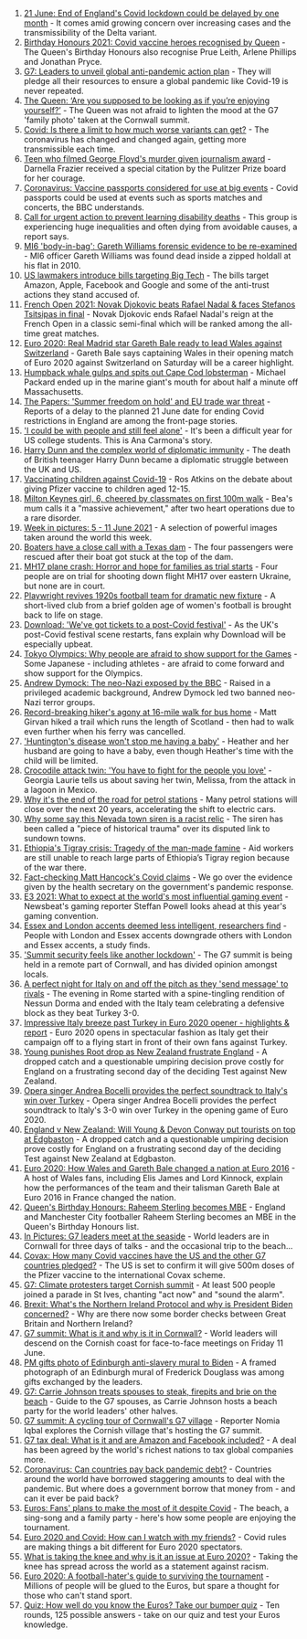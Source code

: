1. [21 June: End of England's Covid lockdown could be delayed by one month](https://www.bbc.co.uk/news/uk-57447632) - It comes amid growing concern over increasing cases and the transmissibility of the Delta variant.
2. [Birthday Honours 2021: Covid vaccine heroes recognised by Queen](https://www.bbc.co.uk/news/uk-57427788) - The Queen's Birthday Honours also recognise Prue Leith, Arlene Phillips and Jonathan Pryce.
3. [G7: Leaders to unveil global anti-pandemic action plan](https://www.bbc.co.uk/news/uk-57450585) - They will pledge all their resources to ensure a global pandemic like Covid-19 is never repeated.
4. [The Queen: ‘Are you supposed to be looking as if you’re enjoying yourself?’](https://www.bbc.co.uk/news/uk-57447066) - The Queen was not afraid to lighten the mood at the G7 'family photo' taken at the Cornwall summit.
5. [Covid: Is there a limit to how much worse variants can get?](https://www.bbc.co.uk/news/health-57431420) - The coronavirus has changed and changed again, getting more transmissible each time.
6. [Teen who filmed George Floyd's murder given journalism award](https://www.bbc.co.uk/news/world-us-canada-57449229) - Darnella Frazier received a special citation by the Pulitzer Prize board for her courage.
7. [Coronavirus: Vaccine passports considered for use at big events](https://www.bbc.co.uk/news/uk-57450600) - Covid passports could be used at events such as sports matches and concerts, the BBC understands.
8. [Call for urgent action to prevent learning disability deaths](https://www.bbc.co.uk/news/health-57431243) - This group is experiencing huge inequalities and often dying from avoidable causes, a report says.
9. [MI6 'body-in-bag': Gareth Williams forensic evidence to be re-examined](https://www.bbc.co.uk/news/uk-wales-57448396) - MI6 officer Gareth Williams was found dead inside a zipped holdall at his flat in 2010.
10. [US lawmakers introduce bills targeting Big Tech](https://www.bbc.co.uk/news/technology-57450345) - The bills target Amazon, Apple, Facebook and Google and some of the anti-trust actions they stand accused of.
11. [French Open 2021: Novak Djokovic beats Rafael Nadal & faces Stefanos Tsitsipas in final](https://www.bbc.co.uk/sport/tennis/57448562) - Novak Djokovic ends Rafael Nadal's reign at the French Open in a classic semi-final which will be ranked among the all-time great matches.
12. [Euro 2020: Real Madrid star Gareth Bale ready to lead Wales against Switzerland](https://www.bbc.co.uk/sport/football/51197446) - Gareth Bale says captaining Wales in their opening match of Euro 2020 against Switzerland on Saturday will be a career highlight.
13. [Humpback whale gulps and spits out Cape Cod lobsterman](https://www.bbc.co.uk/news/world-us-canada-57450685) - Michael Packard ended up in the marine giant's mouth for about half a minute off Massachusetts.
14. [The Papers: 'Summer freedom on hold' and EU trade war threat](https://www.bbc.co.uk/news/blogs-the-papers-57449963) - Reports of a delay to the planned 21 June date for ending Covid restrictions in England are among the front-page stories.
15. ['I could be with people and still feel alone'](https://www.bbc.co.uk/news/world-us-canada-57434784) - It's been a difficult year for US college students. This is Ana Carmona's story.
16. [Harry Dunn and the complex world of diplomatic immunity](https://www.bbc.co.uk/news/uk-57436513) - The death of British teenager Harry Dunn became a diplomatic struggle between the UK and US.
17. [Vaccinating children against Covid-19](https://www.bbc.co.uk/news/uk-57441662) - Ros Atkins on the debate about giving Pfizer vaccine to children aged 12-15.
18. [Milton Keynes girl, 6, cheered by classmates on first 100m walk](https://www.bbc.co.uk/news/uk-england-beds-bucks-herts-57448365) - Bea's mum calls it a "massive achievement," after two heart operations due to a rare disorder.
19. [Week in pictures: 5 - 11 June 2021](https://www.bbc.co.uk/news/in-pictures-57415615) - A selection of powerful images taken around the world this week.
20. [Boaters have a close call with a Texas dam](https://www.bbc.co.uk/news/world-us-canada-57448375) - The four passengers were rescued after their boat got stuck at the top of the dam.
21. [MH17 plane crash: Horror and hope for families as trial starts](https://www.bbc.co.uk/news/world-europe-57443467) - Four people are on trial for shooting down flight MH17 over eastern Ukraine, but none are in court.
22. [Playwright revives 1920s football team for dramatic new fixture](https://www.bbc.co.uk/news/entertainment-arts-57427065) - A short-lived club from a brief golden age of women's football is brought back to life on stage.
23. [Download: 'We've got tickets to a post-Covid festival'](https://www.bbc.co.uk/news/uk-england-leicestershire-57387810) - As the UK's post-Covid festival scene restarts, fans explain why Download will be especially upbeat.
24. [Tokyo Olympics: Why people are afraid to show support for the Games](https://www.bbc.co.uk/news/world-asia-57395010) - Some Japanese - including athletes - are afraid to come forward and show support for the Olympics.
25. [Andrew Dymock: The neo-Nazi exposed by the BBC](https://www.bbc.co.uk/news/uk-57406673) - Raised in a privileged academic background, Andrew Dymock led two banned neo-Nazi terror groups.
26. [Record-breaking hiker's agony at 16-mile walk for bus home](https://www.bbc.co.uk/news/uk-scotland-edinburgh-east-fife-57429027) - Matt Girvan hiked a trail which runs the length of Scotland - then had to walk even further when his ferry was cancelled.
27. ['Huntington's disease won't stop me having a baby'](https://www.bbc.co.uk/news/stories-57430859) - Heather and her husband are going to have a baby, even though Heather's time with the child will be limited.
28. [Crocodile attack twin: 'You have to fight for the people you love'](https://www.bbc.co.uk/news/newsbeat-57437135) - Georgia Laurie tells us about saving her twin, Melissa, from the attack in a lagoon in Mexico.
29. [Why it's the end of the road for petrol stations](https://www.bbc.co.uk/news/business-57416829) - Many petrol stations will close over the next 20 years, accelerating the shift to electric cars.
30. [Why some say this Nevada town siren is a racist relic](https://www.bbc.co.uk/news/world-us-canada-57407543) - The siren has been called a "piece of historical trauma" over its disputed link to sundown towns.
31. [Ethiopia's Tigray crisis: Tragedy of the man-made famine](https://www.bbc.co.uk/news/world-africa-57422168) - Aid workers are still unable to reach large parts of Ethiopia’s Tigray region because of the war there.
32. [Fact-checking Matt Hancock's Covid claims](https://www.bbc.co.uk/news/57427777) - We go over the evidence given by the health secretary on the government's pandemic response.
33. [E3 2021: What to expect at the world's most influential gaming event](https://www.bbc.co.uk/news/newsbeat-57425970) - Newsbeat's gaming reporter Steffan Powell looks ahead at this year's gaming convention.
34. [Essex and London accents deemed less intelligent, researchers find](https://www.bbc.co.uk/news/uk-england-essex-57071805) - People with London and Essex accents downgrade others with London and Essex accents, a study finds.
35. ['Summit security feels like another lockdown'](https://www.bbc.co.uk/news/uk-england-cornwall-57399071) - The G7 summit is being held in a remote part of Cornwall, and has divided opinion amongst locals.
36. [A perfect night for Italy on and off the pitch as they 'send message' to rivals](https://www.bbc.co.uk/sport/football/57446207) - The evening in Rome started with a spine-tingling rendition of Nessun Dorma and ended with the Italy team celebrating a defensive block as they beat Turkey 3-0.
37. [Impressive Italy breeze past Turkey in Euro 2020 opener - highlights & report](https://www.bbc.co.uk/sport/football/51135482) - Euro 2020 opens in spectacular fashion as Italy get their campaign off to a flying start in front of their own fans against Turkey.
38. [Young punishes Root drop as New Zealand frustrate England](https://www.bbc.co.uk/sport/cricket/57447724) - A dropped catch and a questionable umpiring decision prove costly for England on a frustrating second day of the deciding Test against New Zealand.
39. [Opera singer Andrea Bocelli provides the perfect soundtrack to Italy's win over Turkey](https://www.bbc.co.uk/sport/av/football/57450605) - Opera singer Andrea Bocelli provides the perfect soundtrack to Italy's 3-0 win over Turkey in the opening game of Euro 2020.
40. [England v New Zealand: Will Young & Devon Conway put tourists on top at Edgbaston](https://www.bbc.co.uk/sport/av/cricket/57449583) - A dropped catch and a questionable umpiring decision prove costly for England on a frustrating second day of the deciding Test against New Zealand at Edgbaston.
41. [Euro 2020: How Wales and Gareth Bale changed a nation at Euro 2016](https://www.bbc.co.uk/sport/av/football/57449323) - A host of Wales fans, including Elis James and Lord Kinnock, explain how the performances of the team and their talisman Gareth Bale at Euro 2016 in France changed the nation.
42. [Queen's Birthday Honours: Raheem Sterling becomes MBE](https://www.bbc.co.uk/sport/57432220) - England and Manchester City footballer Raheem Sterling becomes an MBE in the Queen's Birthday Honours list.
43. [In Pictures: G7 leaders meet at the seaside](https://www.bbc.co.uk/news/uk-57438878) - World leaders are in Cornwall for three days of talks - and the occasional trip to the beach...
44. [Covax: How many Covid vaccines have the US and the other G7 countries pledged?](https://www.bbc.co.uk/news/world-55795297) - The US is set to confirm it will give 500m doses of the Pfizer vaccine to the international Covax scheme.
45. [G7: Climate protesters target Cornish summit](https://www.bbc.co.uk/news/uk-england-cornwall-57445814) - At least 500 people joined a parade in St Ives, chanting "act now" and "sound the alarm".
46. [Brexit: What's the Northern Ireland Protocol and why is President Biden concerned?](https://www.bbc.co.uk/news/explainers-53724381) - Why are there now some border checks between Great Britain and Northern Ireland?
47. [G7 summit: What is it and why is it in Cornwall?](https://www.bbc.co.uk/news/world-49434667) - World leaders will descend on the Cornish coast for face-to-face meetings on Friday 11 June.
48. [PM gifts photo of Edinburgh anti-slavery mural to Biden](https://www.bbc.co.uk/news/uk-scotland-edinburgh-east-fife-57441825) - A framed photograph of an Edinburgh mural of Frederick Douglass was among gifts exchanged by the leaders.
49. [G7: Carrie Johnson treats spouses to steak, firepits and brie on the beach](https://www.bbc.co.uk/news/uk-politics-57384801) - Guide to the G7 spouses, as Carrie Johnson hosts a beach party for the world leaders' other halves.
50. [G7 summit: A cycling tour of Cornwall's G7 village](https://www.bbc.co.uk/news/uk-57433610) - Reporter Nomia Iqbal explores the Cornish village that's hosting the G7 summit.
51. [G7 tax deal: What is it and are Amazon and Facebook included?](https://www.bbc.co.uk/news/business-57384352) - A deal has been agreed by the world's richest nations to tax global companies more.
52. [Coronavirus: Can countries pay back pandemic debt?](https://www.bbc.co.uk/news/57432260) - Countries around the world have borrowed staggering amounts to deal with the pandemic. But where does a government borrow that money from - and can it ever be paid back?
53. [Euros: Fans' plans to make the most of it despite Covid](https://www.bbc.co.uk/news/newsbeat-57383693) - The beach, a sing-song and a family party - here's how some people are enjoying the tournament.
54. [Euro 2020 and Covid: How can I watch with my friends?](https://www.bbc.co.uk/news/uk-57386719) - Covid rules are making things a bit different for Euro 2020 spectators.
55. [What is taking the knee and why is it an issue at Euro 2020?](https://www.bbc.co.uk/news/explainers-53098516) - Taking the knee has spread across the world as a statement against racism.
56. [Euro 2020: A football-hater's guide to surviving the tournament](https://www.bbc.co.uk/news/newsbeat-57443234) - Millions of people will be glued to the Euros, but spare a thought for those who can't stand sport.
57. [Quiz: How well do you know the Euros? Take our bumper quiz](https://www.bbc.co.uk/sport/football/57188304) - Ten rounds, 125 possible answers - take on our quiz and test your Euros knowledge.
